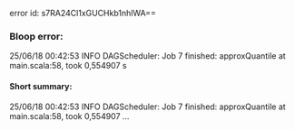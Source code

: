 error id: s7RA24Cl1xGUCHkb1nhlWA==
### Bloop error:

25/06/18 00:42:53 INFO DAGScheduler: Job 7 finished: approxQuantile at main.scala:58, took 0,554907 s
#### Short summary: 

25/06/18 00:42:53 INFO DAGScheduler: Job 7 finished: approxQuantile at main.scala:58, took 0,554907 ...